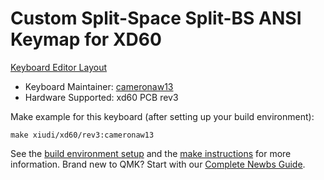# Custom Split-Space Split-BS ANSI Keymap for XD60

[Keyboard Editor Layout](http://www.keyboard-layout-editor.com/#/gists/45467ffb4ecc932b43ab3e7c6b4a13cb)

* Keyboard Maintainer: [cameronaw13](https://github.com/cameronaw13)
* Hardware Supported: xd60 PCB rev3

Make example for this keyboard (after setting up your build environment):

    make xiudi/xd60/rev3:cameronaw13

See the [build environment setup](https://docs.qmk.fm/#/getting_started_build_tools) and the [make instructions](https://docs.qmk.fm/#/getting_started_make_guide) for more information. Brand new to QMK? Start with our [Complete Newbs Guide](https://docs.qmk.fm/#/newbs).
